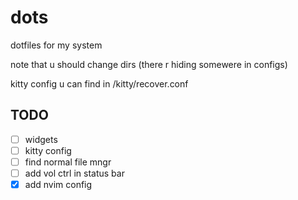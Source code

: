 # dots
dotfiles for my system

note that u should change dirs (there r hiding somewere in configs)

kitty config u can find in /kitty/recover.conf

## TODO
- [ ] widgets
- [ ] kitty config
- [ ] find normal file mngr
- [ ] add vol ctrl in status bar
- [x] add nvim config
